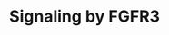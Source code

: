 ---
annotations:
- type: Pathway Ontology
  value: signaling pathway
authors:
- ReactomeTeam
- Egonw
description: The 22 members of the fibroblast growth factor (FGF) family of growth
  factors mediate their cellular responses by binding to and activating the different
  isoforms encoded by the four receptor tyrosine kinases (RTKs) designated FGFR1,
  FGFR2, FGFR3 and FGFR4. These receptors are key regulators of several developmental
  processes in which cell fate and differentiation to various tissue lineages are
  determined. Unlike other growth factors, FGFs act in concert with heparin or heparan
  sulfate proteoglycan (HSPG) to activate FGFRs and to induce the pleiotropic responses
  that lead to the variety of cellular responses induced by this large family of growth
  factors. An alternative, FGF-independent, source of FGFR activation originates from
  the interaction with cell adhesion molecules, typically in the context of interactions
  on neural cell membranes and is crucial for neuronal survival and development.<br><br>Upon
  ligand binding, receptor dimers are formed and their intrinsic tyrosine kinase is
  activated causing phosphorylation of multiple tyrosine residues on the receptors.
  These then serve as docking sites for the recruitment of SH2 (src homology-2) or
  PTB (phosphotyrosine binding) domains of adaptors, docking proteins or signaling
  enzymes. Signaling complexes are assembled and recruited to the active receptors
  resulting in a cascade of phosphorylation events.<br><br>This leads to stimulation
  of intracellular signaling pathways that control cell proliferation, cell differentiation,
  cell migration, cell survival and cell shape, depending on the cell type or stage
  of maturation.<br>  View original pathway at [http://www.reactome.org/PathwayBrowser/#DIAGRAM=5654741
  Reactome].
last-edited: 2021-01-25
organisms:
- Homo sapiens
redirect_from:
- /index.php/Pathway:WP3336
- /instance/WP3336
schema-jsonld:
- '@context': https://schema.org/
  '@id': https://wikipathways.github.io/pathways/WP3336.html
  '@type': Dataset
  creator:
    '@type': Organization
    name: WikiPathways
  description: The 22 members of the fibroblast growth factor (FGF) family of growth
    factors mediate their cellular responses by binding to and activating the different
    isoforms encoded by the four receptor tyrosine kinases (RTKs) designated FGFR1,
    FGFR2, FGFR3 and FGFR4. These receptors are key regulators of several developmental
    processes in which cell fate and differentiation to various tissue lineages are
    determined. Unlike other growth factors, FGFs act in concert with heparin or heparan
    sulfate proteoglycan (HSPG) to activate FGFRs and to induce the pleiotropic responses
    that lead to the variety of cellular responses induced by this large family of
    growth factors. An alternative, FGF-independent, source of FGFR activation originates
    from the interaction with cell adhesion molecules, typically in the context of
    interactions on neural cell membranes and is crucial for neuronal survival and
    development.<br><br>Upon ligand binding, receptor dimers are formed and their
    intrinsic tyrosine kinase is activated causing phosphorylation of multiple tyrosine
    residues on the receptors. These then serve as docking sites for the recruitment
    of SH2 (src homology-2) or PTB (phosphotyrosine binding) domains of adaptors,
    docking proteins or signaling enzymes. Signaling complexes are assembled and recruited
    to the active receptors resulting in a cascade of phosphorylation events.<br><br>This
    leads to stimulation of intracellular signaling pathways that control cell proliferation,
    cell differentiation, cell migration, cell survival and cell shape, depending
    on the cell type or stage of maturation.<br>  View original pathway at [http://www.reactome.org/PathwayBrowser/#DIAGRAM=5654741
    Reactome].
  keywords:
  - UDP-GalNAc
  - p-T,Y MAPK dimers
  - signaling
  - 'FGFR3b S249C '
  - 'UBA52(1-76) '
  - ADP
  - 'FGFR3(23-758)-TACC3(649-838) fusion '
  - 'FGFR3b '
  - 'FGFR3 K650N '
  - SHC1-2,SHC1-3
  - FGFR3c-binding FGFs
  - FGFR3:p-FRS:PTPN11
  - FGFR3:p-FRS2:p-PTPN11:p-CBL:GRB2
  - 'p-S111,S120-SPRY2 '
  - 'FRS3 '
  - 'PIK3CA '
  - cysteine mutants
  - 'FGFR3 cysteine mutant dimers '
  - dimers
  - 'p-4Y FGFR3(23-758)-TACC3(549-838) fusion '
  - dimers:TKIs
  - Activated
  - FGFR3b homodimer
  - 'FGFR3 K650E '
  - PTPN11
  - 'FGFR3 G382D '
  - p-SPRY2:B-RAF
  - 'FGF16 '
  - 'PTPN11 '
  - FGFR3:p-FRS
  - GALNT3
  - PP2A (A:C)
  - FGFR3:p-FRS2
  - 'GalNAc-T178-FGF23(25-251) '
  - 'FGFR3(23-758)-TACC3(549-838) fusion '
  - BRAF
  - 'FGFR3c '
  - Activated FGFR3c
  - kinase activity
  - FGFR3:p-FRS2:p-PTPN11:GRB2:GAB1:PIK3R1
  - 'FGFR3 '
  - FGFR3:p-FRS2:GRB2:GAB1:PI3K
  - FGFR3:p-FRS2:p-PTPN11
  - 'p-S112,S121-SPRY2 '
  - p-Y FGFR3 fusion
  - Tyrosine kinase
  - PI(4,5)P2
  - 'FGF5-1 '
  - Y55/Y227-pSPRY2:CBL
  - 'UBC(153-228) '
  - 'p-6Y-FGFR3 Y373C '
  - 'UBB(153-228) '
  - GRB2:GAB1
  - PLCG1
  - 'FGFR3(23-760)-TACC3(612-838) fusion '
  - PIP3 activates AKT
  - GRB2-1:SOS1
  - FGFR3c P250R
  - FRS2
  - Activated FGFR3:FRS2
  - FGFR3:PLCG1
  - 'FGFR3(23-760)-BAIAP2L1(18-522) fusion '
  - 'p-Y194,Y195,Y272-SHC1-3 '
  - inhibitors of FGFR3
  - GRB2:GAB1:PIK3R1
  - FGFR3b-binding FGFs
  - 'FGFR3 K650T '
  - Pi
  - 'p-T185,Y187-MAPK1 '
  - 'p-6Y-FGFR3c '
  - 'SHC1-2 '
  - 'p-6Y-FGFR3b S249C mutant '
  - 'UBC(457-532) '
  - PP2A(A:C):Y55/Y227-pSPRY2
  - 'FGFR3c P250R '
  - 'UBC(533-608) '
  - p21 RAS:GDP
  - RAF/MAP kinase
  - FGFR3c homodimer
  - 'PI(3,4,5)P3 '
  - 'p-6Y-FGFR3 S371C '
  - 'p-Y55,Y227-SPRY2 '
  - FGFR3 fusion dimers
  - PIK3R1
  - 'p-8T-FRS2 '
  - 'UBC(77-152) '
  - 'FRS2 '
  - homodimer
  - 'FGF18 '
  - GalNAc-T178-FGF23(25-251)
  - 'p-6Y-FGFR3 K650E '
  - 'S-Farn-Me-PalmS KRAS4A '
  - S111/S120
  - 'GRB2-1 '
  - 'FGFR3 795fs*139 '
  - 'p-4Y FGFR3(23-760)-TACC3(647-838) fusion '
  - FGFR3 mutant dimers
  - DAG and IP3
  - t(4;14)
  - 'FGFR3 point mutant dimers with enhanced kinase activity '
  - mutants with
  - FGFR3:p-FRS:GRB2:SOS1
  - FGFR3:p-4Y-PLCG1
  - 'S-Farn-Me-2xPalmS HRAS '
  - FGFR3 point mutant
  - Activated FGFR3
  - 'FGF17-1 '
  - enhanced kinase
  - 'UBB(1-76) '
  - UDP
  - 'FGF4 '
  - SRC-1
  - 'UBC(305-380) '
  - GRB2-1
  - FGFR3:p-FRS2:GRB2:GAB1:PIK3R1
  - 'p-6Y-FGFR3 K650M '
  - 'PIK3R1 '
  - activity
  - dimer bound to FGF
  - PP2A(A:C):SPRY2
  - 'SOS1 '
  - p-Y371-CBL:GRB2
  - 'FGFR3(23-760)-TACC3(647-838) fusion '
  - FGFR3:p-8T-FRS2
  - Activated FGFR3:FRS3
  - mutant dimers
  - 'UBC(1-76) '
  - 'p-S112,S115-SPRY2 '
  - 'p-4Y FGFR3(23-760)-TACC3(612-838) fusion '
  - 'PPP2CB '
  - 'p-6Y-FRS2 '
  - FGFR3c P250R mutant
  - 'p-5Y-FRS3 '
  - 'p-Y371-CBL '
  - 'SPRY2 '
  - 'FGFR3 Y373C '
  - ATP
  - FGFR3c
  - 'FGF8-1 '
  - Ub-Activated FGFR3
  - 'UBC(229-304) '
  - HS
  - 'p-6Y-FGFR3 G370C '
  - PP2A(A:C):S112/S121-pSPRY2
  - p-SPRY2
  - 'GDP '
  - 'UBB(77-152) '
  - 'p-6Y-FGFR3b '
  - 'SHC1-3 '
  - FGFR3:p-FRS3
  - 'p-6Y-FGFR3 R248C '
  - bound to FGF
  - FGFR3 mutant
  - Ub:Y55/Y227-pSPRY2:CBL
  - 'FGFR3 R248C '
  - 'pY-FGFR3 '
  - 'FGF20 '
  - p-S111,S120-SPRY2
  - PI(3,4,5)P3
  - 'p-Y546,Y584-PTPN11 '
  - 'p-6Y-FGFR3 G380R '
  - 'p-6Y-FGFR3 795fs*139 '
  - FGFR3 point mutants
  - 'PPP2CA '
  - GDP
  - 'p-4Y FGFR3(23-793)-TACC3(143-838) fusion '
  - 'FGFR3(23-793)-TACC3(143-838) fusion '
  - (A:C):S112/S115
  - 'p-6Y-FGFR3 A391E '
  - Ub-(Y55/Y227)p-SPRY2
  - 'FGFR3b G697C '
  - 'FGF9 '
  - 'FGFR3 K650Q '
  - complex:Ub-p-FRS2
  - 'p-4Y FGFR3(23-758)-TACC3(649-838) fusion '
  - CBL
  - Ub
  - FGFR3:p-FRS:p-PTPN11
  - 'PPP2R1A '
  - 'p-Y239,Y240,Y317-SHC1-2 '
  - Activated FGFR3:SHC1
  - 'p-6Y-FGFR3 K650T '
  - 'BRAF '
  - PPA2A (A:C):Y55/Y227
  - SPRY2:B-RAF
  - 'p-6Y-FGFR3 K650N '
  - PPA2A
  - 'p-6Y-FGFR3b G697C '
  - p-SPRY2:GRB2
  - FGFR3 cysteine
  - PPA2A(A:C):SPRY2
  - 'S-Farn-Me PalmS NRAS '
  - 'FGFR3 A391E '
  - Activated FGFR3b
  - FGF23(25-251)
  - 'FGF1 '
  - 'FGFR3 G380R '
  - p-T250,T255,T385,S437-MKNK1
  - 'p-4Y FGFR3(23-760)-BAIAP2L1(18-522) fusion '
  - 'GTP '
  - with enhanced
  - FGFR3:p-FRS2:p-PTPN11:GRB2:GAB1:PI3K
  - 'p-6Y-FGFR3 G382D '
  - p21 RAS:GTP
  - dimers with
  - 'GAB1 '
  - PIK3CA
  - FGFR3b
  - 'FGFR3 S371C '
  - 'S-Farn-Me KRAS4B '
  - 'AZD4547 '
  - 'p6Y-FGFR3c P250R '
  - FRS3
  - 'RPS27A(1-76) '
  - translocation
  - 'FGFR3 K650M '
  - 'p-6Y-FGFR3 K650Q '
  - 'CBL '
  - mutants
  - 'p-T202,Y204-MAPK3 '
  - 'p-4Y-PLCG1 '
  - 'HS '
  - FGFR3:pY-SHC1
  - p-4Y-PLCG1
  - FGFR3:pY-SHC1:GRB2:SOS1
  - 'PLCG1 '
  - 'FGFR3 G370C '
  - activated
  - cascade
  - P250R mutant
  - FGFR3 (4;14)
  - 'UBC(381-456) '
  - 'UBC(609-684) '
  - 'FGFR3 (4;14) translocation mutant dimers '
  - GTP
  - FGFR3 fusions
  - 'FGF2(10-155) '
  license: CC0
  name: Signaling by FGFR3
seo: CreativeWork
title: Signaling by FGFR3
wpid: WP3336
---